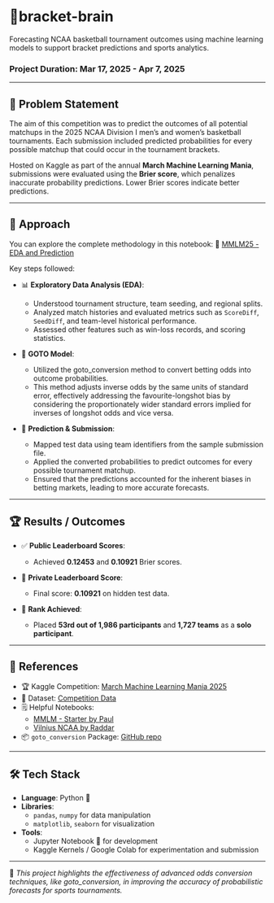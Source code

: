 # 🏀bracket-brain
Forecasting NCAA basketball tournament outcomes using machine learning models to support bracket predictions and sports analytics.

### **Project Duration**: Mar 17, 2025 - Apr 7, 2025

---

## 🧠 Problem Statement

The aim of this competition was to predict the outcomes of all potential matchups in the 2025 NCAA Division I men’s and women’s basketball tournaments. Each submission included predicted probabilities for every possible matchup that could occur in the tournament brackets. 

Hosted on Kaggle as part of the annual **March Machine Learning Mania**, submissions were evaluated using the **Brier score**, which penalizes inaccurate probability predictions. Lower Brier scores indicate better predictions.

---

## 🧩 Approach

You can explore the complete methodology in this notebook: 🔗 [MMLM25 - EDA and Prediction](https://github.com/krishnaura45/bracket-brain/blob/main/mmlm25-eda-pred.ipynb)

Key steps followed:

- 📊 **Exploratory Data Analysis (EDA)**:
  - Understood tournament structure, team seeding, and regional splits.
  - Analyzed match histories and evaluated metrics such as `ScoreDiff`, `SeedDiff`, and team-level historical performance.
  - Assessed other features such as win-loss records, and scoring statistics.

- 🧠 **GOTO Model**:
  - Utilized the goto_conversion method to convert betting odds into outcome probabilities.
  - This method adjusts inverse odds by the same units of standard error, effectively addressing the favourite-longshot bias by considering the proportionately wider standard errors implied for inverses of longshot odds and vice versa.

- 🧪 **Prediction & Submission**:
  - Mapped test data using team identifiers from the sample submission file.
  - Applied the converted probabilities to predict outcomes for every possible tournament matchup.
  - Ensured that the predictions accounted for the inherent biases in betting markets, leading to more accurate forecasts.

---

## 🏆 Results / Outcomes

- ✅ **Public Leaderboard Scores**:
  - Achieved **0.12453** and **0.10921** Brier scores.

- 🏁 **Private Leaderboard Score**:
  - Final score: **0.10921** on hidden test data.

- 🥇 **Rank Achieved**:
  - Placed **53rd out of 1,986 participants** and **1,727 teams** as a **solo participant**.

---

## 🔗 References

- 🏆 Kaggle Competition: [March Machine Learning Mania 2025](https://www.kaggle.com/competitions/march-machine-learning-mania-2025)
- 📁 Dataset: [Competition Data](https://www.kaggle.com/competitions/march-machine-learning-mania-2025/data)
- 🗒️ Helpful Notebooks:
  - [MMLM - Starter by Paul](https://www.kaggle.com/code/paultimothymooney/simple-starter-notebook-for-march-mania-2025)
  - [Vilnius NCAA by Raddar](https://www.kaggle.com/code/jocelyndumlao/march-ml-mania-2025-brier-score-prediction)
- 📦 `goto_conversion` Package: [GitHub repo](https://github.com/gotoConversion/goto_conversion)

---

## 🛠️ Tech Stack

- **Language**: Python 🐍
- **Libraries**:
  - `pandas`, `numpy` for data manipulation
  - `matplotlib`, `seaborn` for visualization
- **Tools**:
  - Jupyter Notebook 📓 for development
  - Kaggle Kernels / Google Colab for experimentation and submission

---

📌 *This project highlights the effectiveness of advanced odds conversion techniques, like goto_conversion, in improving the accuracy of probabilistic forecasts for sports tournaments.*
